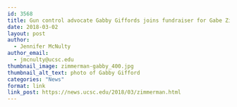 ```yaml
---
id: 3568
title: Gun control advocate Gabby Giffords joins fundraiser for Gabe Zimmerman Memorial Scholarship
date: 2018-03-02
layout: post
author:
  - Jennifer McNulty
author_email:
  - jmcnulty@ucsc.edu
thumbnail_image: zimmerman-gabby_400.jpg
thumbnail_alt_text: photo of Gabby Gifford
categories: "News"
format: link
link_post: https://news.ucsc.edu/2018/03/zimmerman.html
---
```

